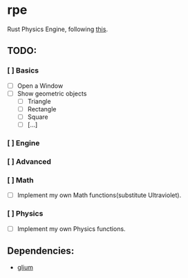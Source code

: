 # rpe
Rust Physics Engine, following [this](https://rust-tutorials.github.io/learn-opengl/introduction.html).

## TODO:
### [ ] Basics
- [ ] Open a Window
- [ ] Show geometric objects
  - [ ] Triangle
  - [ ] Rectangle
  - [ ] Square
  - [ ] [...]

### [ ] Engine

### [ ] Advanced

### [ ] Math
- [ ] Implement my own Math functions(substitute Ultraviolet).

### [ ] Physics
- [ ] Implement my own Physics functions.

## Dependencies:
- [glium](https://github.com/glium/glium)
